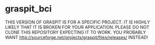 graspit_bci
===========

THIS VERSION OF GRASPIT IS FOR A SPECIFIC PROJECT.  IT IS HIGHLY LIKELY THAT IT IS BROKEN FOR YOUR APPLICATION. PLEASE DO NOT CLONE THIS REPOSITORY EXPECTING IT TO WORK.  YOU PROBABLY WANT http://sourceforge.net/projects/graspit/files/releases/ INSTEAD!
